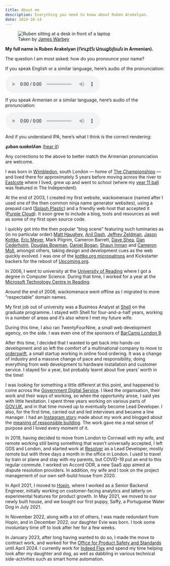 ```yaml
---
title: About me
description: Everything you need to know about Ruben Arakelyan.
date: 2024-10-14
---
```


<figure>
  <picture>
    <source srcset="/images/ruben-at-work-dithered.webp" type="image/webp">
    <img src="/images/ruben-at-work-dithered.png" alt="Ruben sitting at a desk in front of a laptop">
  </picture>
  <figcaption>Taken by <a href="https://www.jameswarbey.com/St-Ives" target="_blank" rel="noopener noreferer" aria-label="opens in a new tab">James Warbey</a></figcaption>
</figure>

<div itemscope itemtype="https://schema.org/Person">
  <section class="mb-6 p-6 border border-slate-200 not-prose" itemprop="name">
    <p class="mb-5"><strong role="heading">My full name is <span itemprop="givenName">Ruben</span> <span itemprop="familyName">Arakelyan</span> (<span lang="hy">Ռուբէն Առաքելեան</span> in Armenian).</strong></p>
    <p class="mb-5">The question I am most asked: how do you pronounce your name?</p>
    <p class="mb-5">If you speak English or a similar language, here’s audio of the pronunciation:</p>
    <audio src="/assets/ruben.en.m4a" controls class="mb-5" itemscope itemprop="additionalType" itemtype="https://schema.org/PronounceableText">
      <meta itemprop="phoneticText" content="/ɻʊɓən ɑɹɑkelʎɑn/">
      <meta itemprop="inLanguage" content="en-GB">
      <meta itemprop="textValue" content="Ruben Arakelyan">
      <meta itemprop="speechToTextMarkup" content="IPA">
    </audio>
    <p class="mb-5">If you speak Armenian or a similar language, here’s audio of the pronunciation:</p>
    <audio src="/assets/ruben.hy.m4a" controls class="mb-5"></audio>
    <p class="mb-5">And if you understand IPA, here’s what I think is the correct rendering:</p>
    <p class="mb-5"><strong>ɻʊɓən ɑɹɑkelʎɑn</strong> (<a href="http://ipa-reader.xyz" target="_blank" rel="noopener noreferer" aria-label="opens in a new tab">hear it</a>)</p>
    <p>Any corrections to the above to better match the Armenian pronunciation are welcome.</p>
  </section>
</div>

I was born in [Wimbledon](https://en.wikipedia.org/wiki/Wimbledon,_London), south London — home of [The Championships](https://en.wikipedia.org/wiki/The_Championships,_Wimbledon) — and lived there for approximately 5 years before moving across the river to [Eastcote](https://en.wikipedia.org/wiki/Eastcote) where I lived, grew up and went to school (where my [year 11 ball](https://web.archive.org/web/20040717231151/http://education.independent.co.uk/news/story.jsp?story=539986) was featured in The Independent).

At the end of 2003, I created my first website, wackomenace (named after I used one of the then common ninja name generator websites), using a prepaid card ([Splash Plastic](https://web.archive.org/web/20031213005651/http://www.splashplastic.com/)) and a friendly web host that accepted it ([Purple Cloud](https://web.archive.org/web/20030210115238/http://www.purplecloud.com/)). It soon grew to include a blog, tools and resources as well as some of my first open source code.

I quickly got into the then popular “blog scene” featuring such luminaries as (in no particular order) [Matt Haughey](https://a.wholelottanothing.org/), [Anil Dash](https://anildash.com/), [Jeffrey Zeldman](https://www.zeldman.com/), [Jason Kottke](https://kottke.org/), [Eric Meyer](https://meyerweb.com/), Mark Pilgrim, Cameron Barrett, [Dave Shea](http://daveshea.com/), [Dan Cederholm](https://simplebits.com/), [Douglas Bowman](https://stopdesign.com/), [Daniel Bogan](https://waferbaby.com/), [Shaun Inman](https://shauninman.com/) and [Cameron Moll](http://cameronmoll.com), amongst others, taking design and development cues as the web quickly evolved. I was one of the [kottke.org micropatrons](https://kottke.org/about/patron/) and Kickstarter backers for the reboot of [Upcoming.org](https://upcoming.org/about/backers).

In 2006, I went to university at the [University of Reading](https://www.reading.ac.uk/) where I got a degree in Computer Science. During that time, I worked for a year at the [Microsoft Technology Centre in Reading](https://www.microsoft.com/en-gb/about/offices/reading/).

Around the end of 2008, wackomenace went offline as I migrated to more “respectable” domain names.

My first job out of university was a Business Analyst at [Shell](https://www.shell.co.uk/) on the graduate programme. I stayed with Shell for four-and-a-half years, working in a number of areas and it’s also where I met my future wife.

During this time, I also ran TwentyFourNine, a small web development agency, on the side. I was even one of the sponsors of [BarCamp London 9](https://nine.barcamplondon.org/sponsors/).

After this time, I decided that I wanted to get back into hands-on development and so left the comfort of a multinational company to move to [orderswift](https://www.orderswift.com/), a small startup working in online food ordering. It was a change of industry and a massive change of pace and responsibility, doing everything from web development to hardware installation and customer service. I stayed for a year, but probably learnt about five years’ worth in the time!

I was looking for something a little different at this point, and happened to come across the [Government Digital Service](https://www.gov.uk/government/organisations/government-digital-service). I liked the organisation, their work and their ways of working, so when the opportunity arose, I said yes with little hesitation. I spent three years working on various parts of [GOV.UK](https://www.gov.uk/), and in that time moved up to eventually become Lead Developer. I also, for the first time, carried out and led interviews and became a line manager. I had an [Instagram story](https://gds.blog.gov.uk/2018/08/03/how-we-use-instagram-at-gds/) made about my work and blogged about the [meaning of responsible building](https://insidegovuk.blog.gov.uk/2017/07/24/what-do-we-mean-by-responsible-building/). The work gave me a real sense of purpose and I loved every moment of it.

In 2019, having decided to move from London to Cornwall with my wife, and remote working still being something that wasn’t universally accepted, I left GDS and London, and started work at [Resolver](https://www.resolvergroup.com/) as a Lead Developer, mostly remote but with three days a month in the office in London. I used to travel by train or plane and stay with my parents, but COVID-19 put an end to this regular commute. I worked on Accord ODR, a new SaaS app aimed at dispute resolution providers. In addition, my wife and I took on the project management of our own self-build house from 2020.

In April 2021, I moved to [Hopin](https://hopin.com/), where I worked as a Senior Backend Engineer, initially working on customer-facing analytics and latterly on experimental features for product growth. In May 2021, we moved to our newly built house, and we bought our first puppy, Saffy, a Portuguese Water Dog in July 2021.

In November 2022, along with a lot of others, I was made redundant from Hopin, and in December 2022, our daughter Evie was born. I took some involuntary time off to look after her for a few weeks.

In January 2023, after long having wanted to do so, I made the move to contract work, and worked for the [Office for Product Safety and Standards](https://www.gov.uk/government/organisations/office-for-product-safety-and-standards) until April 2024. I currently work for [Indeed Flex](https://indeedflex.co.uk) and spend my time helping look after my daughter and dog, as well as dabbling in various technical side-activities such as smart home automation.
